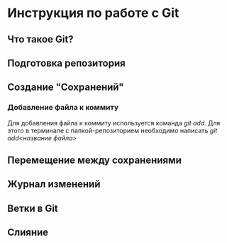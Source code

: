 # Инструкция по работе с Git

## Что такое Git?

## Подготовка репозитория

## Создание "Сохранений"

### Добавление файла к коммиту
Для добавления файла к коммиту используется команда *git add*. Для этого в терминале с папкой-репозиторием необходимо написать *git add<название файла>*

## Перемещение между сохранениями

## Журнал изменений

## Ветки в Git

## Слияние 